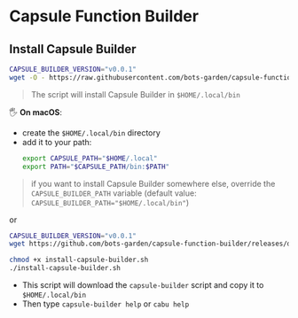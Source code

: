 # Capsule Function Builder

## Install Capsule Builder

```bash
CAPSULE_BUILDER_VERSION="v0.0.1"
wget -O - https://raw.githubusercontent.com/bots-garden/capsule-function-builder/${CAPSULE_BUILDER_VERSION}/install-capsule-builder.sh | bash
```

> The script will install Capsule Builder in `$HOME/.local/bin`

🖐 **On macOS**:
- create the `$HOME/.local/bin` directory
- add it to your path:
  ```bash
  export CAPSULE_PATH="$HOME/.local"
  export PATH="$CAPSULE_PATH/bin:$PATH"
  ```
> if you want to install Capsule Builder somewhere else, override the `CAPSULE_BUILDER_PATH` variable (default value: `CAPSULE_BUILDER_PATH="$HOME/.local/bin"`)


or

```bash
CAPSULE_BUILDER_VERSION="v0.0.1"
wget https://github.com/bots-garden/capsule-function-builder/releases/download/${CAPSULE_BUILDER_VERSION}/install-capsule-builder.sh

chmod +x install-capsule-builder.sh
./install-capsule-builder.sh
```

- This script will download the `capsule-builder` script and copy it to `$HOME/.local/bin`
- Then type `capsule-builder help` or `cabu help`
